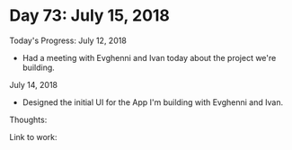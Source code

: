 # Day 73: July 15, 2018

Today's Progress: 
July 12, 2018
- Had a meeting with Evghenni and Ivan today about the project we're building.

July 14, 2018
- Designed the initial UI for the App I'm building with Evghenni and Ivan.

Thoughts:

Link to work: 